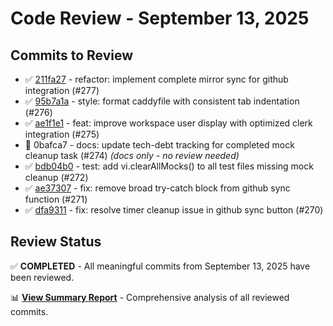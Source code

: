 # Code Review - September 13, 2025

## Commits to Review

- ✅ [211fa27](./review-211fa27.md) - refactor: implement complete mirror sync for github integration (#277)
- ✅ [95b7a1a](./review-95b7a1a.md) - style: format caddyfile with consistent tab indentation (#276) 
- ✅ [ae1f1e1](./review-ae1f1e1.md) - feat: improve workspace user display with optimized clerk integration (#275)
- 📄 0bafca7 - docs: update tech-debt tracking for completed mock cleanup task (#274) _(docs only - no review needed)_
- ✅ [bdb04b0](./review-bdb04b0.md) - test: add vi.clearAllMocks() to all test files missing mock cleanup (#272)
- ✅ [ae37307](./review-ae37307.md) - fix: remove broad try-catch block from github sync function (#271)
- ✅ [dfa9311](./review-dfa9311.md) - fix: resolve timer cleanup issue in github sync button (#270)

## Review Status

✅ **COMPLETED** - All meaningful commits from September 13, 2025 have been reviewed.

📊 **[View Summary Report](./summary.md)** - Comprehensive analysis of all reviewed commits.